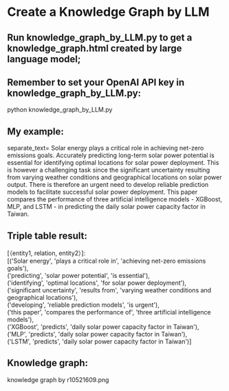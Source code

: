# Create a Knowledge Graph by LLM

## Run knowledge_graph_by_LLM.py to get a knowledge_graph.html created by large language model;
## Remember to set your OpenAI API key in knowledge_graph_by_LLM.py: 
python knowledge_graph_by_LLM.py

## My example:
separate_text=
Solar energy plays a critical role in achieving net-zero emissions goals. Accurately predicting long-term solar power potential is essential for identifying optimal locations for solar power deployment. 
This is however a challenging task since the significant uncertainty resulting from varying weather conditions and geographical locations on solar power output. 
There is therefore an urgent need to develop reliable prediction models to facilitate successful solar power deployment. This paper compares the performance of three artificial intelligence models - XGBoost, MLP, and LSTM - in predicting the daily solar power capacity factor in Taiwan.

## Triple table result:
[（entity1, relation, entity2）]:  
[('Solar energy', 'plays a critical role in', 'achieving net-zero emissions goals'),  
('predicting', 'solar power potential', 'is essential'),  
('identifying', 'optimal locations', 'for solar power deployment'),  
('significant uncertainty', 'results from', 'varying weather conditions and geographical locations'),  
('developing', 'reliable prediction models', 'is urgent'),  
('this paper', 'compares the performance of', 'three artificial intelligence models'),   
('XGBoost', 'predicts', 'daily solar power capacity factor in Taiwan'),  
('MLP', 'predicts', 'daily solar power capacity factor in Taiwan'),  
('LSTM', 'predicts', 'daily solar power capacity factor in Taiwan')]

## Knowledge graph:
knowledge graph by r10521609.png
